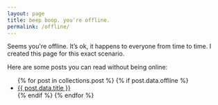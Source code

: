 ```yaml
---
layout: page
title: beep boop. you're offline.
permalink: /offline/
---
```


Seems you're offline. It&rsquo;s ok, it happens to everyone from time to time. I created this page for this exact scenario.

Here are some posts you can read without being online:

<ul class="chunk">
{% for post in collections.post %}
{% if post.data.offline %}
  <li><a href="{{ post.url }}">{{ post.data.title }}</a></li>
{% endif %}
{% endfor %}
</ul>

